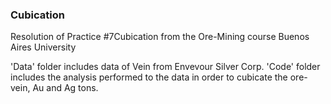 ### Cubication

Resolution of Practice #7Cubication from the Ore-Mining course Buenos Aires University

'Data' folder includes data of Vein  from Envevour Silver Corp. 
'Code' folder includes the analysis performed to the data in order to cubicate the ore-vein, Au and Ag tons.




 

